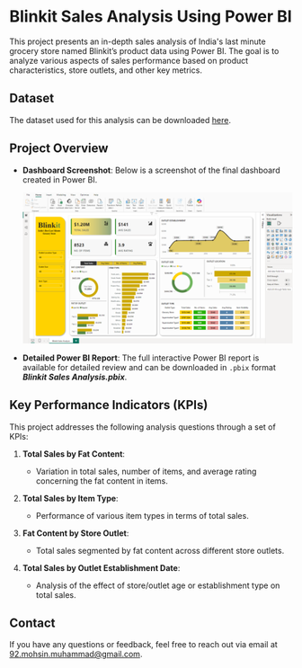 # Blinkit Sales Analysis Using Power BI

This project presents an in-depth sales analysis of India's last minute grocery store named Blinkit’s product data using Power BI. The goal is to analyze various aspects of sales performance based on product characteristics, store outlets, and other key metrics.

## Dataset
The dataset used for this analysis can be downloaded [here](xyz-link).

## Project Overview
- **Dashboard Screenshot**: Below is a screenshot of the final dashboard created in Power BI.

  ![Project Dashboard](https://github.com/muhammad-mohsin-92/Blinkit-Sales-Analysis/blob/main/Project_Dashboard.png)

- **Detailed Power BI Report**: The full interactive Power BI report is available for detailed review and can be downloaded in `.pbix` format ***Blinkit Sales Analysis.pbix***.

## Key Performance Indicators (KPIs)
This project addresses the following analysis questions through a set of KPIs:

1. **Total Sales by Fat Content**:
   - Variation in total sales, number of items, and average rating concerning the fat content in items.
   
2. **Total Sales by Item Type**:
   - Performance of various item types in terms of total sales.

3. **Fat Content by Store Outlet**:
   - Total sales segmented by fat content across different store outlets.

4. **Total Sales by Outlet Establishment Date**:
   - Analysis of the effect of store/outlet age or establishment type on total sales.

## Contact
If you have any questions or feedback, feel free to reach out via email at 92.mohsin.muhammad@gmail.com.
